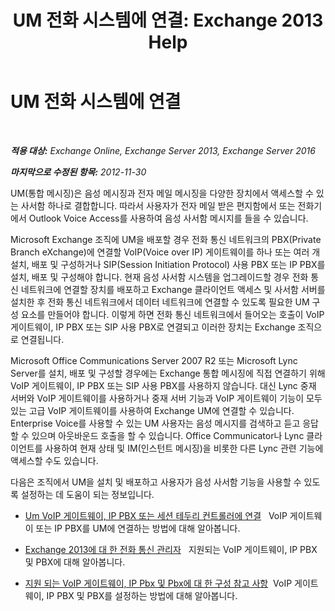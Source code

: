 ﻿---
title: 'UM 전화 시스템에 연결: Exchange 2013 Help'
TOCTitle: UM 전화 시스템에 연결
ms:assetid: 92c3e029-f732-4d6d-b147-2b3006d5f088
ms:mtpsurl: https://technet.microsoft.com/ko-kr/library/JJ673544(v=EXCHG.150)
ms:contentKeyID: 50556039
ms.date: 05/22/2018
mtps_version: v=EXCHG.150
ms.translationtype: MT
---

# UM 전화 시스템에 연결

 

_**적용 대상:** Exchange Online, Exchange Server 2013, Exchange Server 2016_

_**마지막으로 수정된 항목:** 2012-11-30_

UM(통합 메시징)은 음성 메시징과 전자 메일 메시징을 다양한 장치에서 액세스할 수 있는 사서함 하나로 결합합니다. 따라서 사용자가 전자 메일 받은 편지함에서 또는 전화기에서 Outlook Voice Access를 사용하여 음성 사서함 메시지를 들을 수 있습니다.

Microsoft Exchange 조직에 UM을 배포할 경우 전화 통신 네트워크의 PBX(Private Branch eXchange)에 연결할 VoIP(Voice over IP) 게이트웨이를 하나 또는 여러 개 설치, 배포 및 구성하거나 SIP(Session Initiation Protocol) 사용 PBX 또는 IP PBX를 설치, 배포 및 구성해야 합니다. 현재 음성 사서함 시스템을 업그레이드할 경우 전화 통신 네트워크에 연결할 장치를 배포하고 Exchange 클라이언트 액세스 및 사서함 서버를 설치한 후 전화 통신 네트워크에서 데이터 네트워크에 연결할 수 있도록 필요한 UM 구성 요소를 만들어야 합니다. 이렇게 하면 전화 통신 네트워크에서 들어오는 호출이 VoIP 게이트웨이, IP PBX 또는 SIP 사용 PBX로 연결되고 이러한 장치는 Exchange 조직으로 연결됩니다.

Microsoft Office Communications Server 2007 R2 또는 Microsoft Lync Server를 설치, 배포 및 구성할 경우에는 Exchange 통합 메시징에 직접 연결하기 위해 VoIP 게이트웨이, IP PBX 또는 SIP 사용 PBX를 사용하지 않습니다. 대신 Lync 중재 서버와 VoIP 게이트웨이를 사용하거나 중재 서버 기능과 VoIP 게이트웨이 기능이 모두 있는 고급 VoIP 게이트웨이를 사용하여 Exchange UM에 연결할 수 있습니다. Enterprise Voice를 사용할 수 있는 UM 사용자는 음성 메시지를 검색하고 듣고 응답할 수 있으며 아웃바운드 호출을 할 수 있습니다. Office Communicator나 Lync 클라이언트를 사용하여 현재 상태 및 IM(인스턴트 메시징)을 비롯한 다른 Lync 관련 기능에 액세스할 수도 있습니다.

다음은 조직에서 UM을 설치 및 배포하고 사용자가 음성 사서함 기능을 사용할 수 있도록 설정하는 데 도움이 되는 정보입니다.

  - [Um VoIP 게이트웨이, IP PBX 또는 세션 테두리 컨트롤러에 연결](connect-a-voip-gateway-ip-pbx-or-session-border-controller-to-um-exchange-2013-help.md)   VoIP 게이트웨이 또는 IP PBX를 UM에 연결하는 방법에 대해 알아봅니다.

  - [Exchange 2013에 대 한 전화 통신 관리자](https://docs.microsoft.com/ko-kr/exchange/voice-mail-unified-messaging/telephone-system-integration-with-um/telephony-advisor-for-exchange-2013)   지원되는 VoIP 게이트웨이, IP PBX 및 PBX에 대해 알아봅니다.

  - [지원 되는 VoIP 게이트웨이, IP Pbx 및 Pbx에 대 한 구성 참고 사항](https://docs.microsoft.com/ko-kr/exchange/voice-mail-unified-messaging/telephone-system-integration-with-um/configuration-notes-for-voip-gateways)  VoIP 게이트웨이, IP PBX 및 PBX를 설정하는 방법에 대해 알아봅니다.

